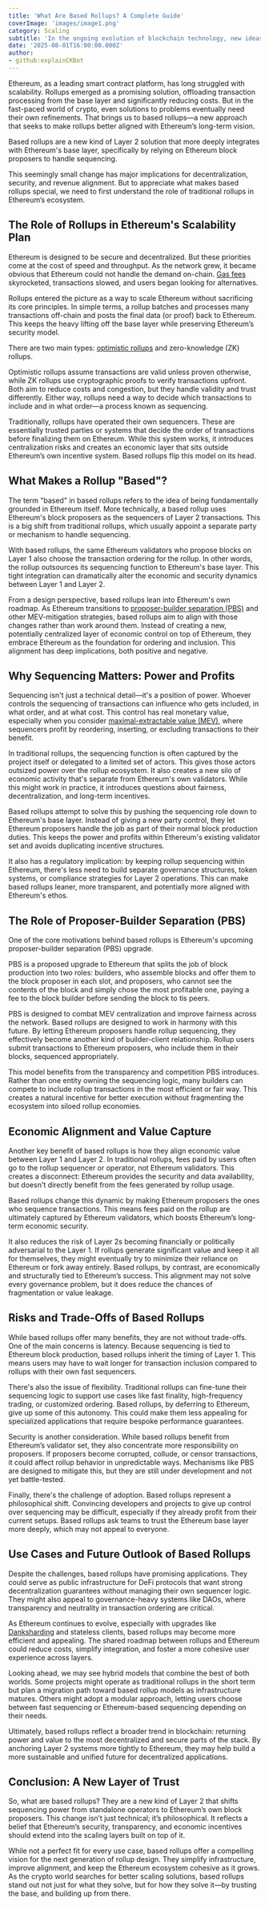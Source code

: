 ```yaml
---
title: 'What Are Based Rollups? A Complete Guide'
coverImage: 'images/image1.png'
category: Scaling
subtitle: 'In the ongoing evolution of blockchain technology, new ideas continue to reshape what’s possible in decentralized systems.'
date: '2025-08-01T16:00:00.000Z'
author: 
- github:explainCKBot
---
```


Ethereum, as a leading smart contract platform, has long struggled with scalability. Rollups emerged as a promising solution, offloading transaction processing from the base layer and significantly reducing costs. But in the fast-paced world of crypto, even solutions to problems eventually need their own refinements. That brings us to based rollups—a new approach that seeks to make rollups better aligned with Ethereum’s long-term vision.

Based rollups are a new kind of Layer 2 solution that more deeply integrates with Ethereum's base layer, specifically by relying on Ethereum block proposers to handle sequencing. 

This seemingly small change has major implications for decentralization, security, and revenue alignment. But to appreciate what makes based rollups special, we need to first understand the role of traditional rollups in Ethereum’s ecosystem.



## The Role of Rollups in Ethereum's Scalability Plan

Ethereum is designed to be secure and decentralized. But these priorities come at the cost of speed and throughput. As the network grew, it became obvious that Ethereum could not handle the demand on-chain. [Gas fees](https://www.nervos.org/knowledge-base/what_is_a_blockchain_gas_fee_(explainCKBot)) skyrocketed, transactions slowed, and users began looking for alternatives.

Rollups entered the picture as a way to scale Ethereum without sacrificing its core principles. In simple terms, a rollup batches and processes many transactions off-chain and posts the final data (or proof) back to Ethereum. This keeps the heavy lifting off the base layer while preserving Ethereum’s security model.

There are two main types: [optimistic rollups](https://www.nervos.org/knowledge-base/What_are_optimistic_rollups_(explainCKBot)) and zero-knowledge (ZK) rollups. 

Optimistic rollups assume transactions are valid unless proven otherwise, while ZK rollups use cryptographic proofs to verify transactions upfront. Both aim to reduce costs and congestion, but they handle validity and trust differently. Either way, rollups need a way to decide which transactions to include and in what order—a process known as sequencing.

Traditionally, rollups have operated their own sequencers. These are essentially trusted parties or systems that decide the order of transactions before finalizing them on Ethereum. While this system works, it introduces centralization risks and creates an economic layer that sits outside Ethereum’s own incentive system. Based rollups flip this model on its head.



## What Makes a Rollup "Based"?

The term "based" in based rollups refers to the idea of being fundamentally grounded in Ethereum itself. More technically, a based rollup uses Ethereum's block proposers as the sequencers of Layer 2 transactions. This is a big shift from traditional rollups, which usually appoint a separate party or mechanism to handle sequencing.

With based rollups, the same Ethereum validators who propose blocks on Layer 1 also choose the transaction ordering for the rollup. In other words, the rollup outsources its sequencing function to Ethereum's base layer. This tight integration can dramatically alter the economic and security dynamics between Layer 1 and Layer 2\.

From a design perspective, based rollups lean into Ethereum's own roadmap. As Ethereum transitions to [proposer-builder separation (PBS)](https://www.nervos.org/knowledge-base/What_is_Proposer_Builder_Separation%20_in_Ethereum_(explainCKBot)) and other MEV-mitigation strategies, based rollups aim to align with those changes rather than work around them. Instead of creating a new, potentially centralized layer of economic control on top of Ethereum, they embrace Ethereum as the foundation for ordering and inclusion. This alignment has deep implications, both positive and negative.



## Why Sequencing Matters: Power and Profits

Sequencing isn't just a technical detail—it's a position of power. Whoever controls the sequencing of transactions can influence who gets included, in what order, and at what cost. This control has real monetary value, especially when you consider [maximal-extractable value (MEV)](https://ethereum.org/en/developers/docs/mev/), where sequencers profit by reordering, inserting, or excluding transactions to their benefit.

In traditional rollups, the sequencing function is often captured by the project itself or delegated to a limited set of actors. This gives those actors outsized power over the rollup ecosystem. It also creates a new silo of economic activity that's separate from Ethereum's own validators. While this might work in practice, it introduces questions about fairness, decentralization, and long-term incentives.

Based rollups attempt to solve this by pushing the sequencing role down to Ethereum's base layer. Instead of giving a new party control, they let Ethereum proposers handle the job as part of their normal block production duties. This keeps the power and profits within Ethereum's existing validator set and avoids duplicating incentive structures.

It also has a regulatory implication: by keeping rollup sequencing within Ethereum, there's less need to build separate governance structures, token systems, or compliance strategies for Layer 2 operations. This can make based rollups leaner, more transparent, and potentially more aligned with Ethereum's ethos.



## The Role of Proposer-Builder Separation (PBS)

One of the core motivations behind based rollups is Ethereum's upcoming proposer-builder separation (PBS) upgrade. 

PBS is a proposed upgrade to Ethereum that splits the job of block production into two roles: builders, who assemble blocks and offer them to the block proposer in each slot, and proposers, who cannot see the contents of the block and simply chose the most profitable one, paying a fee to the block builder before sending the block to tis peers.

PBS is designed to combat MEV centralization and improve fairness across the network. Based rollups are designed to work in harmony with this future. By letting Ethereum proposers handle rollup sequencing, they effectively become another kind of builder-client relationship. Rollup users submit transactions to Ethereum proposers, who include them in their blocks, sequenced appropriately.

This model benefits from the transparency and competition PBS introduces. Rather than one entity owning the sequencing logic, many builders can compete to include rollup transactions in the most efficient or fair way. This creates a natural incentive for better execution without fragmenting the ecosystem into siloed rollup economies.



## Economic Alignment and Value Capture

Another key benefit of based rollups is how they align economic value between Layer 1 and Layer 2\. In traditional rollups, fees paid by users often go to the rollup sequencer or operator, not Ethereum validators. This creates a disconnect: Ethereum provides the security and data availability, but doesn't directly benefit from the fees generated by rollup usage.

Based rollups change this dynamic by making Ethereum proposers the ones who sequence transactions. This means fees paid on the rollup are ultimately captured by Ethereum validators, which boosts Ethereum’s long-term economic security.

It also reduces the risk of Layer 2s becoming financially or politically adversarial to the Layer 1\. If rollups generate significant value and keep it all for themselves, they might eventually try to minimize their reliance on Ethereum or fork away entirely. Based rollups, by contrast, are economically and structurally tied to Ethereum’s success. This alignment may not solve every governance problem, but it does reduce the chances of fragmentation or value leakage.



## Risks and Trade-Offs of Based Rollups

While based rollups offer many benefits, they are not without trade-offs. One of the main concerns is latency. Because sequencing is tied to Ethereum block production, based rollups inherit the timing of Layer 1\. This means users may have to wait longer for transaction inclusion compared to rollups with their own fast sequencers.

There's also the issue of flexibility. Traditional rollups can fine-tune their sequencing logic to support use cases like fast finality, high-frequency trading, or customized ordering. Based rollups, by deferring to Ethereum, give up some of this autonomy. This could make them less appealing for specialized applications that require bespoke performance guarantees.

Security is another consideration. While based rollups benefit from Ethereum’s validator set, they also concentrate more responsibility on proposers. If proposers become corrupted, collude, or censor transactions, it could affect rollup behavior in unpredictable ways. Mechanisms like PBS are designed to mitigate this, but they are still under development and not yet battle-tested.

Finally, there's the challenge of adoption. Based rollups represent a philosophical shift. Convincing developers and projects to give up control over sequencing may be difficult, especially if they already profit from their current setups. Based rollups ask teams to trust the Ethereum base layer more deeply, which may not appeal to everyone.



## Use Cases and Future Outlook of Based Rollups

Despite the challenges, based rollups have promising applications. They could serve as public infrastructure for DeFi protocols that want strong decentralization guarantees without managing their own sequencer logic. They might also appeal to governance-heavy systems like DAOs, where transparency and neutrality in transaction ordering are critical.

As Ethereum continues to evolve, especially with upgrades like [Danksharding](https://ethereum.org/en/roadmap/danksharding/) and stateless clients, based rollups may become more efficient and appealing. The shared roadmap between rollups and Ethereum could reduce costs, simplify integration, and foster a more cohesive user experience across layers.

Looking ahead, we may see hybrid models that combine the best of both worlds. Some projects might operate as traditional rollups in the short term but plan a migration path toward based rollup models as infrastructure matures. Others might adopt a modular approach, letting users choose between fast sequencing or Ethereum-based sequencing depending on their needs.

Ultimately, based rollups reflect a broader trend in blockchain: returning power and value to the most decentralized and secure parts of the stack. By anchoring Layer 2 systems more tightly to Ethereum, they may help build a more sustainable and unified future for decentralized applications.



## Conclusion: A New Layer of Trust

So, what are based rollups? They are a new kind of Layer 2 that shifts sequencing power from standalone operators to Ethereum’s own block proposers. This change isn’t just technical; it’s philosophical. It reflects a belief that Ethereum’s security, transparency, and economic incentives should extend into the scaling layers built on top of it.

While not a perfect fit for every use case, based rollups offer a compelling vision for the next generation of rollup design. They simplify infrastructure, improve alignment, and keep the Ethereum ecosystem cohesive as it grows. As the crypto world searches for better scaling solutions, based rollups stand out not just for what they solve, but for how they solve it—by trusting the base, and building up from there.

